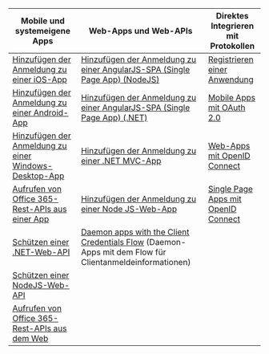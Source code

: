 | Mobile und systemeigene Apps | Web-Apps und Web-APIs | Direktes Integrieren mit Protokollen |
| --- | --- | --- |
| [Hinzufügen der Anmeldung zu einer iOS-App](../articles/active-directory/active-directory-v2-devquickstarts-ios.md) |[Hinzufügen der Anmeldung zu einer AngularJS-SPA (Single Page App) (NodeJS)](../articles/active-directory/active-directory-v2-devquickstarts-angular-node.md) |[Registrieren einer Anwendung](../articles/active-directory/active-directory-v2-app-registration.md) |
| [Hinzufügen der Anmeldung zu einer Android-App](../articles/active-directory/active-directory-v2-devquickstarts-android.md) |[Hinzufügen der Anmeldung zu einer AngularJS-SPA (Single Page App) (.NET)](../articles/active-directory/active-directory-v2-devquickstarts-angular-dotnet.md) |[Mobile Apps mit OAuth 2.0](../articles/active-directory/active-directory-v2-protocols-oauth-code.md) |
| [Hinzufügen der Anmeldung zu einer Windows-Desktop-App](../articles/active-directory/active-directory-v2-devquickstarts-wpf.md) |[Hinzufügen der Anmeldung zu einer .NET MVC-App](../articles/active-directory/active-directory-v2-devquickstarts-dotnet-web.md) |[Web-Apps mit OpenID Connect](../articles/active-directory/active-directory-v2-protocols-oidc.md) |
| [Aufrufen von Office 365-Rest-APIs aus einer App](https://msdn.microsoft.com/office/office365/howto/authenticate-Office-365-APIs-using-v2) |[Hinzufügen der Anmeldung zu einer Node JS-Web-App](../articles/active-directory/active-directory-v2-devquickstarts-node-web.md) |[Single Page Apps mit OpenID Connect](../articles/active-directory/active-directory-v2-protocols-implicit.md) |
| [Schützen einer .NET-Web-API](../articles/active-directory/active-directory-v2-devquickstarts-dotnet-api.md) |[Daemon apps with the Client Credentials Flow](../articles/active-directory/active-directory-v2-protocols-oauth-client-creds.md) (Daemon-Apps mit dem Flow für Clientanmeldeinformationen) | |
| [Schützen einer NodeJS-Web-API](../articles/active-directory/active-directory-v2-devquickstarts-node-api.md) | | |
| [Aufrufen von Office 365-Rest-APIs aus dem Web](https://msdn.microsoft.com/office/office365/howto/authenticate-Office-365-APIs-using-v2) | | |

<!---HONumber=AcomDC_0928_2016-->